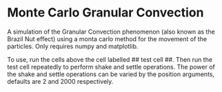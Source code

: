 # Monte Carlo Granular Convection

A simulation of the Granular Convection phenomenon (also known as the Brazil Nut effect) using a monta carlo method for the movement of the particles. Only requires numpy and matplotlib.

To use, run the cells above the cell labelled ## test cell ##. Then run the test cell repeatedly to perform shake and settle operations. The power of the shake and settle operations can be varied by the position arguments, defaults are 2 and 2000 respectively.

